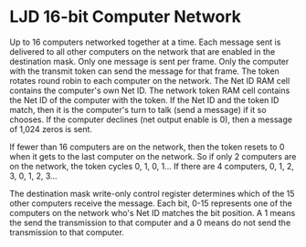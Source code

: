 LJD 16-bit Computer Network
===========================

Up to 16 computers networked together at a time.
Each message sent is delivered to all other computers on the network
that are enabled in the destination mask.
Only one message is sent per frame.
Only the computer with the transmit token can send the message for that
frame.
The token rotates round robin to each computer on the network.
The Net ID RAM cell contains the computer's own Net ID.
The network token RAM cell contains the Net ID of the computer with the
token.
If the Net ID and the token ID match, then it is the computer's turn to
talk (send a message) if it so chooses.
If the computer declines (net output enable is 0),
then a message of 1,024 zeros is sent.

If fewer than 16 computers are on the network, then the token resets to
0 when it gets to the last computer on the network.  So if only 2
computers are on the network, the token cycles 0, 1, 0, 1...  If there
are 4 computers, 0, 1, 2, 3, 0, 1, 2, 3...

The destination mask write-only control register determines which of
the 15 other computers receive the message.  Each bit, 0-15
represents one of the computers on the network who's Net ID matches
the bit position.  A 1 means the
send the transmission to that computer and a 0 means do not send the
transmission to that computer.
